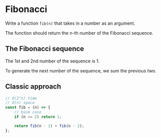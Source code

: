 # Fibonacci
Write a function `fib(n)` that takes in a number as an argument.

The function should return the n-th number of the Fibonacci sequence.

## The Fibonacci sequence
The 1st and 2nd number of the sequence is 1.

To generate the next number of the sequence, we sum the previous two.

## Classic approach
```javascript
// O(2^n) time
// O(n) space
const fib = (n) => {
    // base case
    if (n <= 2) return 1;

    return fib(n - 1) + fib(n - 2);
};
```